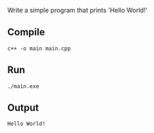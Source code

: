 Write a simple program that prints 'Hello World!'

## Compile
```
c++ -o main main.cpp
```

## Run
```
./main.exe
```

## Output
```
Hello World!
```
